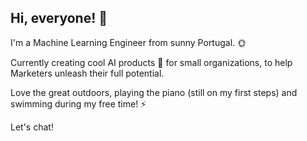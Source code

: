 ## Hi, everyone! 👋

I'm a Machine Learning Engineer from sunny Portugal. 🌞

Currently creating cool AI products 🤖 for small organizations, to help Marketers unleash their full potential.

Love the great outdoors, playing the piano (still on my first steps) and swimming during my free time! ⚡️

Let's chat!
